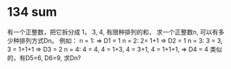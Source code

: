 # 134 sum 

有一个正整数，把它拆分成 1， 3, 4, 有限种排列的和， 求一个正整数n,
可以有多少种排列方式Dn。
例如：
n = 1:                                     => D1 = 1
n = 2: 2= 1+1                              => D2 = 1
n = 3: 3 = 3, 3 = 1+1+1                    => D3 = 2
n = 4: 4 = 4, 4 = 1+3, 4 = 3+1, 4 = 1+1+1, => D4 = 4
类似的，有D5=6, D6=9, 求Dn?



